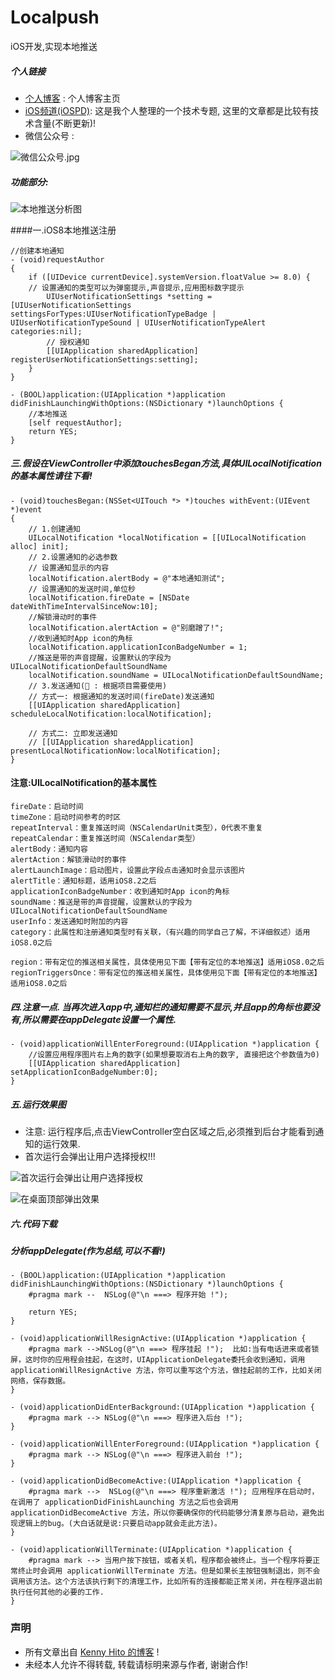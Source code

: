 # Localpush
iOS开发,实现本地推送

##### 个人链接

* [个人博客](https://nslog-yuhaitao.github.io ) : 个人博客主页
* [iOS频道(iOSPD)](http://www.jianshu.com/collection/d76ac79331c6): 这是我个人整理的一个技术专题, 这里的文章都是比较有技术含量(不断更新)!
* 微信公众号 : 

![微信公众号.jpg](http://upload-images.jianshu.io/upload_images/2248913-22bc242c26133c62.jpg?imageMogr2/auto-orient/strip%7CimageView2/2/w/1240)

##### 功能部分:</br>
![本地推送分析图](http://upload-images.jianshu.io/upload_images/2248913-0ad720fb24535dc5.png?imageMogr2/auto-orient/strip%7CimageView2/2/w/1240)

####一.iOS8本地推送注册
~~~
//创建本地通知
- (void)requestAuthor
{
    if ([UIDevice currentDevice].systemVersion.floatValue >= 8.0) {
    // 设置通知的类型可以为弹窗提示,声音提示,应用图标数字提示
        UIUserNotificationSettings *setting = [UIUserNotificationSettings settingsForTypes:UIUserNotificationTypeBadge | UIUserNotificationTypeSound | UIUserNotificationTypeAlert categories:nil];
        // 授权通知
        [[UIApplication sharedApplication] registerUserNotificationSettings:setting];
    }
}
~~~

~~~
- (BOOL)application:(UIApplication *)application didFinishLaunchingWithOptions:(NSDictionary *)launchOptions {
    //本地推送
    [self requestAuthor];
    return YES;
}
~~~

##### 三.假设在ViewController中添加touchesBegan方法,具体UILocalNotification的基本属性请往下看!
~~~
- (void)touchesBegan:(NSSet<UITouch *> *)touches withEvent:(UIEvent *)event
{
    // 1.创建通知
    UILocalNotification *localNotification = [[UILocalNotification alloc] init];
    // 2.设置通知的必选参数
    // 设置通知显示的内容
    localNotification.alertBody = @"本地通知测试";
    // 设置通知的发送时间,单位秒
    localNotification.fireDate = [NSDate dateWithTimeIntervalSinceNow:10];
    //解锁滑动时的事件
    localNotification.alertAction = @"别磨蹭了!";
    //收到通知时App icon的角标
    localNotification.applicationIconBadgeNumber = 1;
    //推送是带的声音提醒，设置默认的字段为UILocalNotificationDefaultSoundName
    localNotification.soundName = UILocalNotificationDefaultSoundName;
    // 3.发送通知(🐽 : 根据项目需要使用)
    // 方式一: 根据通知的发送时间(fireDate)发送通知
    [[UIApplication sharedApplication] scheduleLocalNotification:localNotification];
    
    // 方式二: 立即发送通知
    // [[UIApplication sharedApplication] presentLocalNotificationNow:localNotification];
}
~~~
#### 注意:UILocalNotification的基本属性
~~~
fireDate：启动时间
timeZone：启动时间参考的时区
repeatInterval：重复推送时间（NSCalendarUnit类型），0代表不重复
repeatCalendar：重复推送时间（NSCalendar类型）
alertBody：通知内容
alertAction：解锁滑动时的事件
alertLaunchImage：启动图片，设置此字段点击通知时会显示该图片
alertTitle：通知标题，适用iOS8.2之后
applicationIconBadgeNumber：收到通知时App icon的角标
soundName：推送是带的声音提醒，设置默认的字段为UILocalNotificationDefaultSoundName
userInfo：发送通知时附加的内容
category：此属性和注册通知类型时有关联，（有兴趣的同学自己了解，不详细叙述）适用iOS8.0之后

region：带有定位的推送相关属性，具体使用见下面【带有定位的本地推送】适用iOS8.0之后
regionTriggersOnce：带有定位的推送相关属性，具体使用见下面【带有定位的本地推送】适用iOS8.0之后
~~~

##### 四.注意一点. 当再次进入app中,通知栏的通知需要不显示,并且app的角标也要没有,所以需要在appDelegate设置一个属性.
~~~
- (void)applicationWillEnterForeground:(UIApplication *)application {
    //设置应用程序图片右上角的数字(如果想要取消右上角的数字, 直接把这个参数值为0)
    [[UIApplication sharedApplication] setApplicationIconBadgeNumber:0];
}
~~~


##### 五.运行效果图   
 - 注意: 运行程序后,点击ViewController空白区域之后,必须推到后台才能看到通知的运行效果.
- 首次运行会弹出让用户选择授权!!!

![首次运行会弹出让用户选择授权](http://upload-images.jianshu.io/upload_images/2248913-c040eae5301e8261.png?imageMogr2/auto-orient/strip%7CimageView2/2/w/1240)


![在桌面顶部弹出效果](http://upload-images.jianshu.io/upload_images/2248913-7933823f1db9b6aa.png?imageMogr2/auto-orient/strip%7CimageView2/2/w/1240)

##### 六.代码下载
  

##### 分析appDelegate(作为总结,可以不看!)

~~~
- (BOOL)application:(UIApplication *)application didFinishLaunchingWithOptions:(NSDictionary *)launchOptions {
    #pragma mark --  NSLog(@"\n ===> 程序开始 !");

    return YES;
}
~~~

~~~
- (void)applicationWillResignActive:(UIApplication *)application {
    #pragma mark -->NSLog(@"\n ===> 程序挂起 !");  比如:当有电话进来或者锁屏，这时你的应用程会挂起，在这时，UIApplicationDelegate委托会收到通知，调用 applicationWillResignActive 方法，你可以重写这个方法，做挂起前的工作，比如关闭网络，保存数据。
}
~~~

~~~
- (void)applicationDidEnterBackground:(UIApplication *)application {
    #pragma mark --> NSLog(@"\n ===> 程序进入后台 !");
}
~~~

~~~
- (void)applicationWillEnterForeground:(UIApplication *)application {
    #pragma mark --> NSLog(@"\n ===> 程序进入前台 !");
}
~~~

~~~
- (void)applicationDidBecomeActive:(UIApplication *)application {
    #pragma mark -->  NSLog(@"\n ===> 程序重新激活 !"); 应用程序在启动时，在调用了 applicationDidFinishLaunching 方法之后也会调用 applicationDidBecomeActive 方法，所以你要确保你的代码能够分清复原与启动，避免出现逻辑上的bug。(大白话就是说:只要启动app就会走此方法)。
}
~~~

~~~
- (void)applicationWillTerminate:(UIApplication *)application {
    #pragma mark --> 当用户按下按钮，或者关机，程序都会被终止。当一个程序将要正常终止时会调用 applicationWillTerminate 方法。但是如果长主按钮强制退出，则不会调用该方法。这个方法该执行剩下的清理工作，比如所有的连接都能正常关闭，并在程序退出前执行任何其他的必要的工作.
}
~~~



### 声明

* 所有文章出自 [Kenny Hito 的博客](https://nslog-yuhaitao.github.io ) !
* 未经本人允许不得转载, 转载请标明来源与作者, 谢谢合作! 